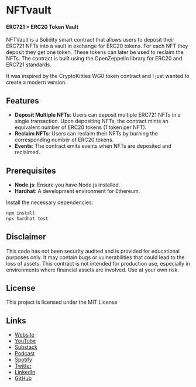 # NFTvault
#### ERC721 > ERC20 Token Vault

NFTVault is a Solidity smart contract that allows users to deposit their ERC721 NFTs into a vault in exchange for ERC20 tokens. For each NFT they deposit they get one token. These tokens can later be used to reclaim the NFTs. The contract is built using the OpenZeppelin library for ERC20 and ERC721 standards.

It was inspired by the CryptoKitties WG0 token contract and I just wanted to create a modern version.

## Features

- **Deposit Multiple NFTs**: Users can deposit multiple ERC721 NFTs in a single transaction. Upon depositing NFTs, the contract mints an equivalent number of ERC20 tokens (1 token per NFT).
- **Reclaim NFTs**: Users can reclaim their NFTs by burning the corresponding number of ERC20 tokens.
- **Events**: The contract emits events when NFTs are deposited and reclaimed.

## Prerequisites

- **Node.js**: Ensure you have Node.js installed.
- **Hardhat**: A development environment for Ethereum.

Install the necessary dependencies:

```bash
npm install
npx hardhat test
```

## Disclaimer

This code has not been security audited and is provided for educational purposes only. It may contain bugs or vulnerabilities that could lead to the loss of assets. This contract is not intended for production use, especially in environments where financial assets are involved. Use at your own risk.

## License

This project is licensed under the MIT License 

## Links

- [Website](https://jamesbachini.com)
- [YouTube](https://www.youtube.com/c/JamesBachini?sub_confirmation=1)
- [Substack](https://bachini.substack.com)
- [Podcast](https://podcasters.spotify.com/pod/show/jamesbachini)
- [Spotify](https://open.spotify.com/show/2N0D9nvdxoe9rY3jxE4nOZ)
- [Twitter](https://twitter.com/james_bachini)
- [LinkedIn](https://www.linkedin.com/in/james-bachini/)
- [GitHub](https://github.com/jamesbachini)
